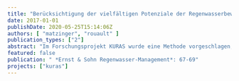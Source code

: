 ```yaml
---
title: "Berücksichtigung der vielfältigen Potenziale der Regenwasserbewirtschaftung in der Planung - Ergebnisse aus dem Verbundprojekt KURAS"
date: 2017-01-01
publishDate: 2020-05-25T15:14:06Z
authors: [ "matzinger", "rouault" ]
publication_types: ["2"]
abstract: "Im Forschungsprojekt KURAS wurde eine Methode vorgeschlagen, mit der Maßnahmen der Regenwasserbewirtschaftung für konkrete Stadtquartiere ausgewählt und platziert werden können. Hinsichtlich der möglichen Ziele betrachtet die Methode Effekte auf Umwelt (Oberflächengewässer, Grundwasser, Biodiversität) und Bewohner (Stadtklima, Freiraumqualität, Gebäudeebene) sowie den Aufwand an Kosten und Ressourcen."
featured: false
publication: " *Ernst & Sohn Regenwasser-Management*: 67-69"
projects: ["kuras"]
---
```


